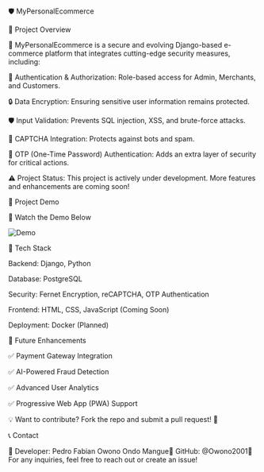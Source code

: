 🛡️ MyPersonalEcommerce

🚀 Project Overview

🔐 MyPersonalEcommerce is a secure and evolving Django-based e-commerce platform that integrates cutting-edge security measures, including:

🔑 Authentication & Authorization: Role-based access for Admin, Merchants, and Customers.

🔒 Data Encryption: Ensuring sensitive user information remains protected.

🛡️ Input Validation: Prevents SQL injection, XSS, and brute-force attacks.

🤖 CAPTCHA Integration: Protects against bots and spam.

📩 OTP (One-Time Password) Authentication: Adds an extra layer of security for critical actions.

⚠️ Project Status: This project is actively under development. More features and enhancements are coming soon!

📸 Project Demo

🎥 Watch the Demo Below

![Demo](videos/demo.gif)

📂 Tech Stack

Backend: Django, Python

Database: PostgreSQL

Security: Fernet Encryption, reCAPTCHA, OTP Authentication

Frontend: HTML, CSS, JavaScript (Coming Soon)

Deployment: Docker (Planned)

🚀 Future Enhancements

✅ Payment Gateway Integration

✅ AI-Powered Fraud Detection

✅ Advanced User Analytics

✅ Progressive Web App (PWA) Support

💡 Want to contribute? Fork the repo and submit a pull request! 🚀

📞 Contact

📧 Developer: Pedro Fabian Owono Ondo Mangue🔗 GitHub: @Owono2001📌 For any inquiries, feel free to reach out or create an issue!


